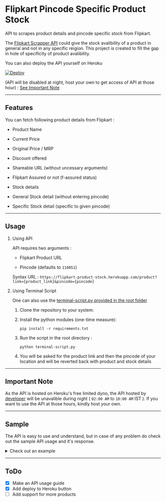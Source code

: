 # Flipkart Pincode Specific Product Stock

API to scrapes product details and pincode specific stock from Flipkart.

The [Flipkart Scrapper API](https://github.com/dvishal485/flipkart-scraper-api) could give the stock avalibility of a product in general and not in any specific reigion. This project is created to fill the gap in hole of specificity of product avalibility.

You can also deploy the API yourself on Heroku

[![Deploy](https://www.herokucdn.com/deploy/button.svg)](https://heroku.com/deploy)

(API will be disabled at night, host your own to get access of API at those hour) : [See Important Note](#important-note)

---

## Features

You can fetch following product details from Flipkart :

- Product Name

- Current Price

- Original Price / MRP

- Discount offered

- Shareable URL (without uncessary arguments)

- Flipkart Assured or not (f-assured status)

- Stock details

- General Stock detail (without entering pincode)

- Specific Stock detail (specific to given pincode)

---

## Usage

1. Using API

    API requires two arguments :

    - Flipkart Product URL

    - Pincode (defaults to `110051`)

    Syntax URL : `https://flipkart-product-stock.herokuapp.com/product?link={product_link}&pincode={pincode}`

2. Using Terminal Script

    One can also use the [terminal-script.py provided in the root folder](terminal-script.py)

    1. Clone the repository to your system.

    2. Install the python modules (one-time measure):

        `pip install -r requirements.txt`

    3. Run the script in the root directory :

        `python terminal-script.py`

    4. You will be asked for the product link and then the pincode of your location and will be reverted back with product and stock details

---

## Important Note

As the API is hosted on Heroku's free limited dyno, the API hosted by [developer](https://github.com/dvishal485) will be unavalible during night ( `02:00 AM` to `10:00 AM` IST ). If you want to use the API at those hours, kindly host your own.


---

## Sample

The API is easy to use and understand, but in case of any problem do check out the sample API usage and it's response.

<details>
	<summary>Check out an example</summary>
	
- Example URL : https://flipkart-product-stock.herokuapp.com/product?link=https://dl.flipkart.com/s/WaqrsvNNNN&pincode=712702

- Response :

```json
{
  "name": "42 Years Chapterwise Topicwise Solved Papers (2020-1979) Iit Jee Chemistry  (English, Paperback, Shahi Ranjeet)",
  "current_price": "236",
  "original_price": "430",
  "discount": "45% off",
  "share_url": "https://dl.flipkart.com/s/WaqrsvNNNN",
  "fassured": true,
  "stock_details": {
    "general_stock": true,
    "pincode": "712702",
    "pincode_stock": false
  }
}
```
</details>

---

## ToDo

- [x] Make an API usage guide
- [x] Add deploy to Heroku button
- [ ] Add support for more products